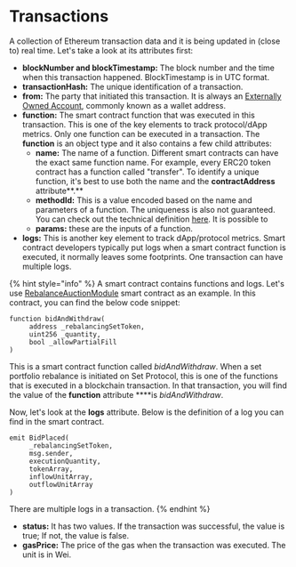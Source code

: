 # Transactions

A collection of Ethereum transaction data and it is being updated in \(close to\) real time. Let's take a look at its attributes first:

* **blockNumber and blockTimestamp:** The block number and the time when this transaction happened. BlockTimestamp is in UTC format.
* **transactionHash:** The unique identification of a transaction.
* **from:** The party that initiated this transaction. It is always an [Externally Owned Account](https://ethdocs.org/en/latest/contracts-and-transactions/account-types-gas-and-transactions.html), commonly known as a wallet address.
* **function:** The smart contract function that was executed in this transaction. This is one of the key elements to track protocol/dApp metrics. Only one function can be executed in a transaction. The **function** is an object type and it also contains a few child attributes: 
  * **name:** The name of a function. Different smart contracts can have the exact same function name. For example, every ERC20 token contract has a function called "transfer". To identify a unique function, it's best to use both the name and the **contractAddress** attribute**.**
  * **methodId:** This is a value encoded based on the name and parameters of a function. The uniqueness is also not guaranteed. You can check out the technical definition [here](https://web3js.readthedocs.io/en/v1.2.0/web3-eth-abi.html#encodefunctionsignature). It is possible to 
  * **params:** these are the inputs of a function. 
* **logs:** This is another key element to track dApp/protocol metrics. Smart contract developers typically put logs when a smart contract function is executed, it normally leaves some footprints. One transaction can have multiple logs.

{% hint style="info" %}
A smart contract contains functions and logs. Let's use [RebalanceAuctionModule](https://github.com/SetProtocol/set-protocol-contracts/blob/master/contracts/core/modules/RebalanceAuctionModule.sol) smart contract as an example. In this contract, you can find the below code snippet: 

```text
function bidAndWithdraw(
     address _rebalancingSetToken,
     uint256 _quantity,
     bool _allowPartialFill
)
```

This is a smart contract function called _bidAndWithdraw_. When a set portfolio rebalance is initiated on Set Protocol, this is one of the functions that is executed in a blockchain transaction. In that transaction, you will find the value of the **function** attribute ****is _bidAndWithdraw_.  

Now, let's look at the **logs** attribute. Below is the definition of a log you can find in the smart contract.

```text
emit BidPlaced(
     _rebalancingSetToken,
     msg.sender,
     executionQuantity,
     tokenArray,
     inflowUnitArray,
     outflowUnitArray
)
```

There are multiple logs in a transaction.
{% endhint %}

* **status:** It has two values. If the transaction was successful, the value is true; If not, the value is false.
* **gasPrice:** The price of the gas when the transaction was executed. The unit is in Wei.



